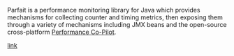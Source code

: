 Parfait is a performance monitoring library for Java which provides mechanisms for collecting counter and timing metrics, then exposing them through a variety of mechanisms including JMX beans and the open-source cross-platform [Performance Co-Pilot](http://oss.sgi.com/projects/pcp/).


[link](http://code.google.com/p/parfait/)
